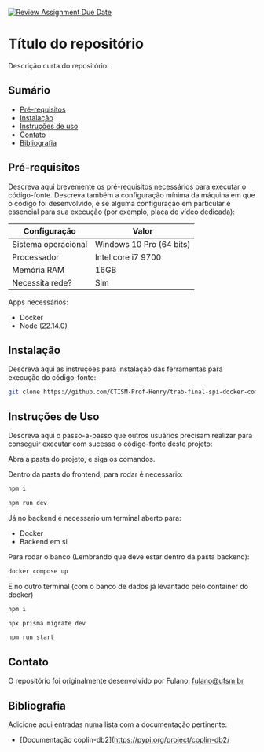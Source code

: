 [![Review Assignment Due Date](https://classroom.github.com/assets/deadline-readme-button-22041afd0340ce965d47ae6ef1cefeee28c7c493a6346c4f15d667ab976d596c.svg)](https://classroom.github.com/a/agg6sSBC)
# Título do repositório

Descrição curta do repositório.

## Sumário

* [Pré-requisitos](#pré-requisitos)
* [Instalação](#instalação)
* [Instruções de uso](#instruções-de-uso)
* [Contato](#contato)
* [Bibliografia](#bibliografia)

## Pré-requisitos

Descreva aqui brevemente os pré-requisitos necessários para executar o código-fonte. Descreva também
a configuração mínima da máquina em que o código foi desenvolvido, e se alguma configuração em particular é essencial
para sua execução (por exemplo, placa de vídeo dedicada):

| Configuração        | Valor                    |
|---------------------|--------------------------|
| Sistema operacional | Windows 10 Pro (64 bits) |
| Processador         | Intel core i7 9700       |
| Memória RAM         | 16GB                     |
| Necessita rede?     | Sim                      |

Apps necessários:
 * Docker
 * Node (22.14.0)

## Instalação

Descreva aqui as instruções para instalação das ferramentas para execução do código-fonte: 

```bash
git clone https://github.com/CTISM-Prof-Henry/trab-final-spi-docker-com-poze.git
```

## Instruções de Uso

Descreva aqui o passo-a-passo que outros usuários precisam realizar para conseguir executar com sucesso o código-fonte
deste projeto:

Abra a pasta do projeto, e siga os comandos.

Dentro da pasta do frontend, para rodar é necessario:

```bash
npm i
```

```bash
npm run dev
```

Já no backend é necessario um terminal aberto para:
 * Docker
 * Backend em si

Para rodar o banco (Lembrando que deve estar dentro da pasta backend):
```bash
docker compose up
```

E no outro terminal (com o banco de dados já levantado pelo container do docker)
```bash
npm i
```

```bash
npx prisma migrate dev
```

```bash
npm run start
```

## Contato

O repositório foi originalmente desenvolvido por Fulano: [fulano@ufsm.br]()

## Bibliografia

Adicione aqui entradas numa lista com a documentação pertinente:

* [Documentação coplin-db2](https://pypi.org/project/coplin-db2/